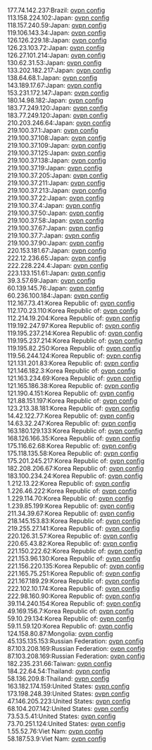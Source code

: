 177.74.142.237:Brazil: [ovpn config](vpn/177_74_142_237.ovpn)  
113.158.224.102:Japan: [ovpn config](vpn/113_158_224_102.ovpn)  
118.157.240.59:Japan: [ovpn config](vpn/118_157_240_59.ovpn)  
119.106.143.34:Japan: [ovpn config](vpn/119_106_143_34.ovpn)  
126.126.229.18:Japan: [ovpn config](vpn/126_126_229_18.ovpn)  
126.23.103.72:Japan: [ovpn config](vpn/126_23_103_72.ovpn)  
126.27.101.214:Japan: [ovpn config](vpn/126_27_101_214.ovpn)  
130.62.31.53:Japan: [ovpn config](vpn/130_62_31_53.ovpn)  
133.202.182.217:Japan: [ovpn config](vpn/133_202_182_217.ovpn)  
138.64.68.1:Japan: [ovpn config](vpn/138_64_68_1.ovpn)  
143.189.17.67:Japan: [ovpn config](vpn/143_189_17_67.ovpn)  
153.231.172.147:Japan: [ovpn config](vpn/153_231_172_147.ovpn)  
180.14.98.182:Japan: [ovpn config](vpn/180_14_98_182.ovpn)  
183.77.249.120:Japan: [ovpn config](vpn/183_77_249_120.ovpn)  
183.77.249.120:Japan: [ovpn config](vpn/183_77_249_120.ovpn)  
210.203.246.64:Japan: [ovpn config](vpn/210_203_246_64.ovpn)  
219.100.37.1:Japan: [ovpn config](vpn/219_100_37_1.ovpn)  
219.100.37.108:Japan: [ovpn config](vpn/219_100_37_108.ovpn)  
219.100.37.109:Japan: [ovpn config](vpn/219_100_37_109.ovpn)  
219.100.37.125:Japan: [ovpn config](vpn/219_100_37_125.ovpn)  
219.100.37.138:Japan: [ovpn config](vpn/219_100_37_138.ovpn)  
219.100.37.19:Japan: [ovpn config](vpn/219_100_37_19.ovpn)  
219.100.37.205:Japan: [ovpn config](vpn/219_100_37_205.ovpn)  
219.100.37.211:Japan: [ovpn config](vpn/219_100_37_211.ovpn)  
219.100.37.213:Japan: [ovpn config](vpn/219_100_37_213.ovpn)  
219.100.37.22:Japan: [ovpn config](vpn/219_100_37_22.ovpn)  
219.100.37.4:Japan: [ovpn config](vpn/219_100_37_4.ovpn)  
219.100.37.50:Japan: [ovpn config](vpn/219_100_37_50.ovpn)  
219.100.37.58:Japan: [ovpn config](vpn/219_100_37_58.ovpn)  
219.100.37.67:Japan: [ovpn config](vpn/219_100_37_67.ovpn)  
219.100.37.7:Japan: [ovpn config](vpn/219_100_37_7.ovpn)  
219.100.37.90:Japan: [ovpn config](vpn/219_100_37_90.ovpn)  
220.153.181.67:Japan: [ovpn config](vpn/220_153_181_67.ovpn)  
222.12.236.65:Japan: [ovpn config](vpn/222_12_236_65.ovpn)  
222.228.224.4:Japan: [ovpn config](vpn/222_228_224_4.ovpn)  
223.133.151.61:Japan: [ovpn config](vpn/223_133_151_61.ovpn)  
39.3.57.69:Japan: [ovpn config](vpn/39_3_57_69.ovpn)  
60.139.145.76:Japan: [ovpn config](vpn/60_139_145_76.ovpn)  
60.236.100.184:Japan: [ovpn config](vpn/60_236_100_184.ovpn)  
112.167.73.41:Korea Republic of: [ovpn config](vpn/112_167_73_41.ovpn)  
112.170.23.110:Korea Republic of: [ovpn config](vpn/112_170_23_110.ovpn)  
112.214.19.204:Korea Republic of: [ovpn config](vpn/112_214_19_204.ovpn)  
119.192.247.97:Korea Republic of: [ovpn config](vpn/119_192_247_97.ovpn)  
119.195.237.214:Korea Republic of: [ovpn config](vpn/119_195_237_214.ovpn)  
119.195.237.214:Korea Republic of: [ovpn config](vpn/119_195_237_214.ovpn)  
119.195.82.250:Korea Republic of: [ovpn config](vpn/119_195_82_250.ovpn)  
119.56.244.124:Korea Republic of: [ovpn config](vpn/119_56_244_124.ovpn)  
121.131.201.83:Korea Republic of: [ovpn config](vpn/121_131_201_83.ovpn)  
121.146.182.3:Korea Republic of: [ovpn config](vpn/121_146_182_3.ovpn)  
121.163.234.69:Korea Republic of: [ovpn config](vpn/121_163_234_69.ovpn)  
121.165.186.38:Korea Republic of: [ovpn config](vpn/121_165_186_38.ovpn)  
121.190.4.151:Korea Republic of: [ovpn config](vpn/121_190_4_151.ovpn)  
121.88.151.197:Korea Republic of: [ovpn config](vpn/121_88_151_197.ovpn)  
123.213.38.181:Korea Republic of: [ovpn config](vpn/123_213_38_181.ovpn)  
14.42.122.77:Korea Republic of: [ovpn config](vpn/14_42_122_77.ovpn)  
14.63.32.247:Korea Republic of: [ovpn config](vpn/14_63_32_247.ovpn)  
163.180.129.133:Korea Republic of: [ovpn config](vpn/163_180_129_133.ovpn)  
168.126.166.35:Korea Republic of: [ovpn config](vpn/168_126_166_35.ovpn)  
175.116.62.68:Korea Republic of: [ovpn config](vpn/175_116_62_68.ovpn)  
175.118.135.58:Korea Republic of: [ovpn config](vpn/175_118_135_58.ovpn)  
175.201.245.217:Korea Republic of: [ovpn config](vpn/175_201_245_217.ovpn)  
182.208.206.67:Korea Republic of: [ovpn config](vpn/182_208_206_67.ovpn)  
183.100.234.24:Korea Republic of: [ovpn config](vpn/183_100_234_24.ovpn)  
1.212.13.22:Korea Republic of: [ovpn config](vpn/1_212_13_22.ovpn)  
1.226.46.222:Korea Republic of: [ovpn config](vpn/1_226_46_222.ovpn)  
1.229.114.70:Korea Republic of: [ovpn config](vpn/1_229_114_70.ovpn)  
1.239.85.199:Korea Republic of: [ovpn config](vpn/1_239_85_199.ovpn)  
211.34.39.67:Korea Republic of: [ovpn config](vpn/211_34_39_67.ovpn)  
218.145.153.83:Korea Republic of: [ovpn config](vpn/218_145_153_83.ovpn)  
219.255.27.141:Korea Republic of: [ovpn config](vpn/219_255_27_141.ovpn)  
220.126.31.57:Korea Republic of: [ovpn config](vpn/220_126_31_57.ovpn)  
220.65.43.82:Korea Republic of: [ovpn config](vpn/220_65_43_82.ovpn)  
221.150.222.62:Korea Republic of: [ovpn config](vpn/221_150_222_62.ovpn)  
221.153.96.130:Korea Republic of: [ovpn config](vpn/221_153_96_130.ovpn)  
221.156.220.135:Korea Republic of: [ovpn config](vpn/221_156_220_135.ovpn)  
221.165.75.251:Korea Republic of: [ovpn config](vpn/221_165_75_251.ovpn)  
221.167.189.29:Korea Republic of: [ovpn config](vpn/221_167_189_29.ovpn)  
222.102.10.174:Korea Republic of: [ovpn config](vpn/222_102_10_174.ovpn)  
222.98.160.90:Korea Republic of: [ovpn config](vpn/222_98_160_90.ovpn)  
39.114.240.154:Korea Republic of: [ovpn config](vpn/39_114_240_154.ovpn)  
49.169.156.7:Korea Republic of: [ovpn config](vpn/49_169_156_7.ovpn)  
59.10.29.134:Korea Republic of: [ovpn config](vpn/59_10_29_134.ovpn)  
59.11.59.120:Korea Republic of: [ovpn config](vpn/59_11_59_120.ovpn)  
124.158.80.87:Mongolia: [ovpn config](vpn/124_158_80_87.ovpn)  
45.135.135.153:Russian Federation: [ovpn config](vpn/45_135_135_153.ovpn)  
87.103.208.169:Russian Federation: [ovpn config](vpn/87_103_208_169.ovpn)  
87.103.208.169:Russian Federation: [ovpn config](vpn/87_103_208_169.ovpn)  
182.235.231.66:Taiwan: [ovpn config](vpn/182_235_231_66.ovpn)  
184.22.64.54:Thailand: [ovpn config](vpn/184_22_64_54.ovpn)  
58.136.209.8:Thailand: [ovpn config](vpn/58_136_209_8.ovpn)  
163.182.174.159:United States: [ovpn config](vpn/163_182_174_159.ovpn)  
173.198.248.39:United States: [ovpn config](vpn/173_198_248_39.ovpn)  
47.146.205.223:United States: [ovpn config](vpn/47_146_205_223.ovpn)  
68.104.207.142:United States: [ovpn config](vpn/68_104_207_142.ovpn)  
73.53.5.41:United States: [ovpn config](vpn/73_53_5_41.ovpn)  
73.70.251.124:United States: [ovpn config](vpn/73_70_251_124.ovpn)  
1.55.52.76:Viet Nam: [ovpn config](vpn/1_55_52_76.ovpn)  
58.187.53.9:Viet Nam: [ovpn config](vpn/58_187_53_9.ovpn)  
